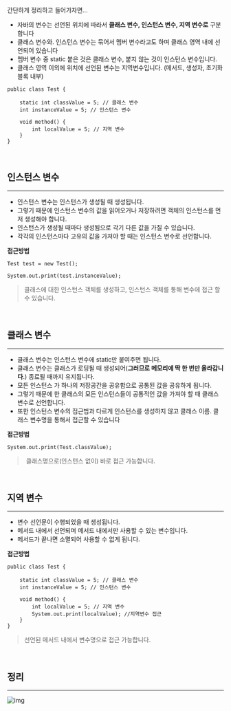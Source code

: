 

간단하게 정리하고 들어가자면…

-   자바의 변수는 선언된 위치에 따라서 **클래스 변수, 인스턴스 변수, 지역 변수로** 구분합니다
-   클래스 변수와. 인스턴스 변수는 묶어서 멤버 변수라고도 하며 클래스 영역 내에 선언되어 있습니다
-   멤버 변수 중 static 붙은 것은 클래스 변수, 붙지 않는 것이 인스턴스 변수입니다.
-   클래스 영역 이외에 위치에 선언된 변수는 지역변수입니다. (메서드, 생성자, 초기화 블록 내부)

```
public class Test {

	static int classValue = 5; // 클래스 변수
	int instanceValue = 5; // 인스턴스 변수
	
	void method() {
		int localValue = 5; // 지역 변수
	}
}
```

<br/>


## 인스턴스 변수
---

-   인스턴스 변수는 인스턴스가 생성될 때 생성됩니다.
-   그렇기 때문에 인스턴스 변수의 값을 읽어오거나 저장하려면 객체의 인스턴스를 먼저 생성해야 합니다.
-   인스턴스가 생성될 때마다 생성됨으로 각기 다른 값을 가질 수 있습니다.
-   각각의 인스턴스마다 고유의 값을 가져야 할 때는 인스턴스 변수로 선언합니다.

**접근방법**

```
Test test = new Test(); 

System.out.print(test.instanceValue);
```

> 클래스에 대한 인스턴스 객체를 생성하고, 인스턴스 객체를 통해 변수에 접근 할 수 있습니다.

<br/>

## 클래스 변수
---

-   클래스 변수는 인스턴스 변수에 static만 붙여주면 됩니다.
-   클래스 변수는 클래스가 로딩될 때 생성되어(**그러므로 메모리에 딱 한 번만 올라갑니다**.) 종료될 때까지 유지됩니다.
-   모든 인스턴스 가 하나의 저장공간을 공유함으로 공통된 값을 공유하게 됩니다.
-   그렇기 때문에 한 클래스의 모든 인스턴스들이 공통적인 값을 가져야 할 때 클래스 변수로 선언합니다.
-   또한 인스턴스 변수의 접근법과 다르게 인스턴스를 생성하지 않고 클래스 이름. 클래스 변수명을 통해서 접근할 수 있습니다

**접근방법**

```
System.out.print(Test.classValue); 
```

>  클래스명으로(인스턴스 없이) 바로 접근 가능합니다.

<br/>

## 지역 변수
---

-   변수 선언문이 수행되었을 때 생성됩니다.
-   메서드 내에서 선언되며 메서드 내에서만 사용할 수 있는 변수입니다.
-   메서드가 끝나면 소멸되어 사용할 수 없게 됩니다.

**접근방법**

```
public class Test {

	static int classValue = 5; // 클래스 변수
	int instanceValue = 5; // 인스턴스 변수
	
	void method() {
		int localValue = 5; // 지역 변수
		System.out.print(localValue); //지역변수 접근 
	}
}
```

> 선언된 메서드 내에서 변수명으로 접근 가능합니다.

<br/>

## 정리
---
![img](https://img1.daumcdn.net/thumb/R1280x0/?scode=mtistory2&fname=https%3A%2F%2Fk.kakaocdn.net%2Fdn%2FDejrX%2FbtrQktSFIBE%2FV2b3Uc6LkAk9X81BESRNBk%2Fimg.png)

